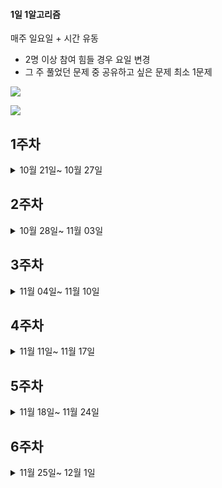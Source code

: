 #### 1일 1알고리즘 

매주 일요일 + 시간 유동
- 2명 이상 참여 힘들 경우 요일 변경
- 그 주 풀었던 문제 중 공유하고 싶은 문제 최소 1문제

<a href="https://www.acmicpc.net/problem/tags"><img src="https://img.shields.io/badge/BECKJOON-1DA1F2?style=for-the-badge&logo=twitter&logoColor=white"/></a>

<a href="https://school.programmers.co.kr/learn/challenges?tab=algorithm_practice_kit"><img src="https://img.shields.io/badge/Programmers-FFF0E5?style=for-the-badge&logo=codecademy&logoColor=303347"/></a>



## 1주차

<details>
    <summary>10월 21일~ 10월 27일 </summary>
  
| 요일  | 김근우 | 노원욱 | 박새미 | 조현재 | 
|:----------:|:----:|:----:|:----:|:----:|
| 월 |  |  ✅ |  ✅ |  ✅ |   
| 화 | ✅ |  ✅ | ✅  | ✅  |   
| 수 | ✅ |   | ✅ |   |  
| 목 | ✅ | ✅  |   | ✅   |  
| 금 | ✅ | ✅  |   |  ✅  |   
| 토 |   |  ✅ |   | ✅   |  
| 일 | ✅ |   |   |   |  

</details> 

## 2주차

<details>
    <summary>10월 28일~ 11월 03일 </summary>
  
| 요일  | 김근우 | 노원욱 | 박새미 | 조현재 | 
|:----------:|:----:|:----:|:----:|:----:|
| 월 |✅|   | ✅  |    |   
| 화 |✅|   | ✅  |   ✅ |   
| 수 |  |   | |   ✅  |  
| 목 |✅|   |   |    |  
| 금 |✅|   |   |    ✅  |   
| 토 |✅|   | ✅  |  ✅  |  
| 일 |✅|   |   |   |  

</details>


## 3주차

<details>
    <summary>11월 04일~ 11월 10일 </summary>
  
| 요일  | 김근우 | 노원욱 | 박새미 | 조현재 | 
|:----------:|:----:|:----:|:----:|:----:|
| 월 |✅| ✅ | ✅  |    |   
| 화 |✅|   |   |    |   
| 수 |  | ✅  | |     |  
| 목 |✅| ✅ |   |    |  
| 금 |✅| ✅ |   |      |   
| 토 |✅|   |   |   |  
| 일 |✅|   |   |   |  

</details>

## 4주차

<details>
    <summary>11월 11일~ 11월 17일 </summary>
  
| 요일  | 김근우 | 노원욱 | 박새미 | 조현재 | 
|:----------:|:----:|:----:|:----:|:----:|
| 월 |✅| ✅  |   |    |   
| 화 |✅| ✅  |   |    |   
| 수 |✅| ✅  |   |    |  
| 목 |✅| ✅  |   |    |  
| 금 |✅| ✅  |   |    |   
| 토 |   |   | ✅  |    |  
| 일 |✅|   |   | ✅  |  

</details>


## 5주차

<details>
    <summary>11월 18일~ 11월 24일 </summary>
  
| 요일  | 김근우 | 노원욱 | 박새미 | 조현재 | 
|:----------:|:----:|:----:|:----:|:----:|
| 월 |    | ✅  |   |    |   
| 화 |    | ✅  | ✅ |    |   
| 수 | ✅ | ✅  |   |    |  
| 목 | ✅ | ✅  |   |    |  
| 금 | ✅ | ✅  |   |    |   
| 토 | ✅ |   |   |    |  
| 일 | ✅ |   |   |  ✅  |  

</details>

## 6주차

<details>
    <summary>11월 25일~ 12월 1일 </summary>
  
| 요일  | 김근우 | 노원욱 | 박새미 | 조현재 | 
|:----------:|:----:|:----:|:----:|:----:|
| 월 | ✅ |   |   |    |   
| 화 | ✅ |   | |    |   
| 수 | ✅ |   |   |    |  
| 목 | ✅ |   |   |    |  
| 금 |  |   |   |    |   
| 토 | ✅ | ✅  |   |    |  
| 일 |    | ✅  | ✅  | ✅   |  

</details>
